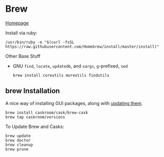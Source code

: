 # Brew

[Homepage](http://brew.sh/)

Install via ruby:

```shell
/usr/bin/ruby -e "$(curl -fsSL https://raw.githubusercontent.com/Homebrew/install/master/install)"
```

Other Base Stuff

- GNU `find`, `locate`, `updatedb`, and `xargs`, `g`-prefixed, `sed`

  ```shell
  brew install coreutils moreutils findutils
  ```

## brew Installation

A nice way of installing GUI packages, along with [updating them](https://github.com/buo/homebrew-cask-upgrade).

```shell
brew install caskroom/cask/brew-cask
brew tap caskroom/versions
```

To Update Brew and Casks:

```shell
brew update
brew doctor
brew cleanup
brew prune
```
